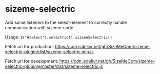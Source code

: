 sizeme-selectric
================

Add some listeners to the select-element to correctly handle communication with sizeme-code.

Usage: `$("#select").selectric().sizemeSelectric()`

Fetch url for production: https://cdn.jsdelivr.net/gh/SizeMeCom/sizeme-selectric-plugin/dist/sizeme-selectric.min.js

Fetch url for development: https://cdn.jsdelivr.net/gh/SizeMeCom/sizeme-selectric-plugin@master/dist/sizeme-selectric.js
